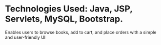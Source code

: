 # Technologies Used: Java, JSP, Servlets, MySQL, Bootstrap.
Enables users to browse books, add to cart, and place orders with a simple and user-friendly UI
